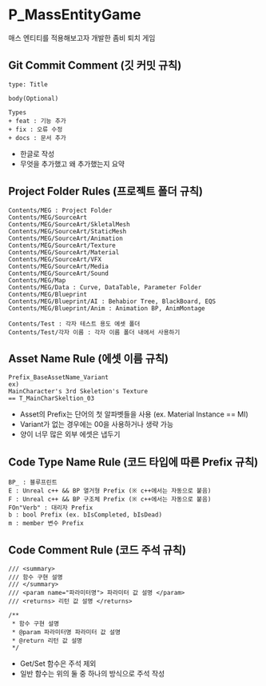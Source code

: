 # P_MassEntityGame
매스 엔티티를 적용해보고자 개발한 좀비 퇴치 게임

## Git Commit Comment (깃 커밋 규칙)
```
type: Title

body(Optional)
```
```
Types
+ feat : 기능 추가
+ fix : 오류 수정
+ docs : 문서 추가
```

+ 한글로 작성
+ 무엇을 추가했고 왜 추가했는지 요약

## Project Folder Rules (프로젝트 폴더 규칙)
```
Contents/MEG : Project Folder
Contents/MEG/SourceArt
Contents/MEG/SourceArt/SkletalMesh
Contents/MEG/SourceArt/StaticMesh
Contents/MEG/SourceArt/Animation
Contents/MEG/SourceArt/Texture
Contents/MEG/SourceArt/Material
Contents/MEG/SourceArt/VFX
Contents/MEG/SourceArt/Media
Contents/MEG/SourceArt/Sound
Contents/MEG/Map
Contents/MEG/Data : Curve, DataTable, Parameter Folder
Contents/MEG/Blueprint
Contents/MEG/Blueprint/AI : Behabior Tree, BlackBoard, EQS
Contents/MEG/Blueprint/Anim : Animation BP, AnimMontage

Contents/Test : 각자 테스트 용도 에셋 폴더
Contents/Test/각자 이름 : 각자 이름 폴더 내에서 사용하기
```

## Asset Name Rule (에셋 이름 규칙)
```
Prefix_BaseAssetName_Variant
ex)
MainCharacter's 3rd Skeletion's Texture
== T_MainCharSkeltion_03
```
+ Asset의 Prefix는 단어의 첫 알파벳들을 사용 (ex. Material Instance == MI)
+ Variant가 없는 경우에는 00을 사용하거나 생략 가능
+ 양이 너무 많은 외부 에셋은 냅두기

## Code Type Name Rule (코드 타입에 따른 Prefix 규칙)
```
BP_ : 블루프린트
E : Unreal c++ && BP 열거형 Prefix (※ c++에서는 자동으로 붙음)
F : Unreal c++ && BP 구조체 Prefix (※ c++에서는 자동으로 붙음)
FOn"Verb" : 대리자 Prefix
b : bool Prefix (ex. bIsCompleted, bIsDead)
m : member 변수 Prefix
```

## Code Comment Rule (코드 주석 규칙)
```
/// <summary>
/// 함수 구현 설명
/// </summary>
/// <param name="파라미터명"> 파라미터 값 설명 </param>
/// <returns> 리턴 값 설명 </returns>

/**
 * 함수 구현 설명
 * @param 파라미터명 파라미터 값 설명
 * @return 리턴 값 설명
 */
```
+ Get/Set 함수은 주석 제외
+ 일반 함수는 위의 둘 중 하나의 방식으로 주석 작성
